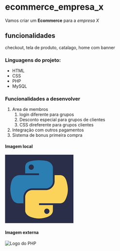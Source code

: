 # ecommerce_empresa_x
Vamos criar um **Ecommerce** para a *empresa X*

## funcionalidades
checkout, tela de produto, catalago, home com banner

### Linguagens do projeto:
* HTML
* CSS
* PHP
* MySQL

### Funcionalidades a desenvolver

1. Area de membros
    1. login diferente para grupos
    2. Desconto especial para grupos de clientes
    3. CSS direferente para grupos clientes
2. Integração com outros pagamentos
3. Sistema de bonus primeira compra

#### Imagem local
![Logo do Python](img/python.png)

#### Imagem externa
![Logo do PHP](https://www.geekproject.com.br/wp-content/uploads/2011/01/elephpant-elephant-php-logo.png)